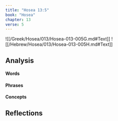 ```yaml
---
title: "Hosea 13:5"
book: "Hosea"
chapter: 13
verse: 5
---
```

![[/Greek/Hosea/013/Hosea-013-005G.md#Text]]
![[/Hebrew/Hosea/013/Hosea-013-005H.md#Text]]

## Analysis

#### Words

#### Phrases

#### Concepts

## Reflections
